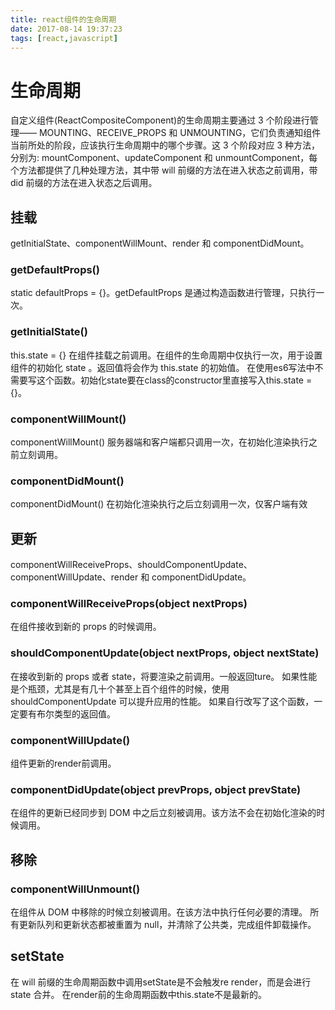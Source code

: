 ```yaml
---
title: react组件的生命周期
date: 2017-08-14 19:37:23
tags: [react,javascript]
---
```

# 生命周期
自定义组件(ReactCompositeComponent)的生命周期主要通过 3 个阶段进行管理—— MOUNTING、RECEIVE_PROPS 和 UNMOUNTING，它们负责通知组件当前所处的阶段，应该执行生命周期中的哪个步骤。这 3 个阶段对应 3 种方法，分别为: mountComponent、updateComponent 和 unmountComponent，每个方法都提供了几种处理方法，其中带 will 前缀的方法在进入状态之前调用，带 did 前缀的方法在进入状态之后调用。
<!--more-->
## 挂载
getInitialState、componentWillMount、render 和 componentDidMount。

### getDefaultProps()
static defaultProps = {}。getDefaultProps 是通过构造函数进行管理，只执行一次。

### getInitialState()
this.state = {}
在组件挂载之前调用。在组件的生命周期中仅执行一次，用于设置组件的初始化 state 。返回值将会作为 this.state 的初始值。
在使用es6写法中不需要写这个函数。初始化state要在class的constructor里直接写入this.state = {}。

### componentWillMount()
componentWillMount() 服务器端和客户端都只调用一次，在初始化渲染执行之前立刻调用。

### componentDidMount()
componentDidMount() 在初始化渲染执行之后立刻调用一次，仅客户端有效

## 更新
componentWillReceiveProps、shouldComponentUpdate、componentWillUpdate、render 和 componentDidUpdate。

### componentWillReceiveProps(object nextProps)
在组件接收到新的 props 的时候调用。

### shouldComponentUpdate(object nextProps, object nextState)
在接收到新的 props 或者 state，将要渲染之前调用。一般返回ture。
如果性能是个瓶颈，尤其是有几十个甚至上百个组件的时候，使用 shouldComponentUpdate 可以提升应用的性能。
如果自行改写了这个函数，一定要有布尔类型的返回值。

### componentWillUpdate()
组件更新的render前调用。

### componentDidUpdate(object prevProps, object prevState)
在组件的更新已经同步到 DOM 中之后立刻被调用。该方法不会在初始化渲染的时候调用。

## 移除
### componentWillUnmount()
在组件从 DOM 中移除的时候立刻被调用。在该方法中执行任何必要的清理。
所有更新队列和更新状态都被重置为 null，并清除了公共类，完成组件卸载操作。

## setState
在 will 前缀的生命周期函数中调用setState是不会触发re render，而是会进行 state 合并。
在render前的生命周期函数中this.state不是最新的。
